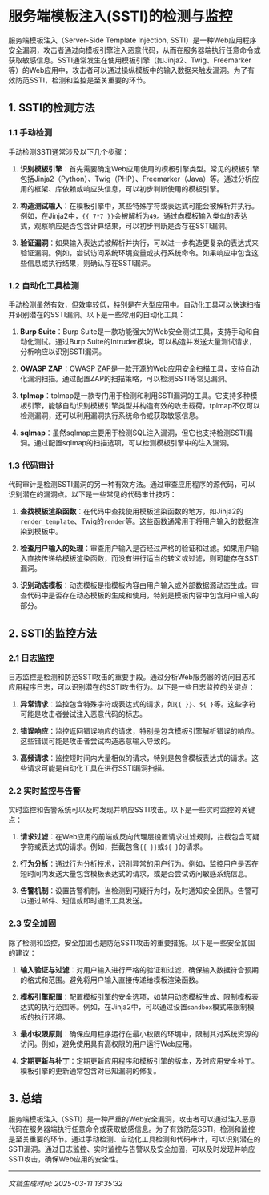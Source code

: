# 服务端模板注入(SSTI)的检测与监控

服务端模板注入（Server-Side Template Injection, SSTI）是一种Web应用程序安全漏洞，攻击者通过向模板引擎注入恶意代码，从而在服务器端执行任意命令或获取敏感信息。SSTI通常发生在使用模板引擎（如Jinja2、Twig、Freemarker等）的Web应用中，攻击者可以通过操纵模板中的输入数据来触发漏洞。为了有效防范SSTI，检测和监控是至关重要的环节。

## 1. SSTI的检测方法

### 1.1 手动检测

手动检测SSTI通常涉及以下几个步骤：

1. **识别模板引擎**：首先需要确定Web应用使用的模板引擎类型。常见的模板引擎包括Jinja2（Python）、Twig（PHP）、Freemarker（Java）等。通过分析应用的框架、库依赖或响应头信息，可以初步判断使用的模板引擎。

2. **构造测试输入**：在模板引擎中，某些特殊字符或表达式可能会被解析并执行。例如，在Jinja2中，`{{ 7*7 }}`会被解析为`49`。通过向模板输入类似的表达式，观察响应是否包含计算结果，可以初步判断是否存在SSTI漏洞。

3. **验证漏洞**：如果输入表达式被解析并执行，可以进一步构造更复杂的表达式来验证漏洞。例如，尝试访问系统环境变量或执行系统命令。如果响应中包含这些信息或执行结果，则确认存在SSTI漏洞。

### 1.2 自动化工具检测

手动检测虽然有效，但效率较低，特别是在大型应用中。自动化工具可以快速扫描并识别潜在的SSTI漏洞。以下是一些常用的自动化工具：

1. **Burp Suite**：Burp Suite是一款功能强大的Web安全测试工具，支持手动和自动化测试。通过Burp Suite的Intruder模块，可以构造并发送大量测试请求，分析响应以识别SSTI漏洞。

2. **OWASP ZAP**：OWASP ZAP是一款开源的Web应用安全扫描工具，支持自动化漏洞扫描。通过配置ZAP的扫描策略，可以检测SSTI等常见漏洞。

3. **tplmap**：tplmap是一款专门用于检测和利用SSTI漏洞的工具。它支持多种模板引擎，能够自动识别模板引擎类型并构造有效的攻击载荷。tplmap不仅可以检测漏洞，还可以利用漏洞执行系统命令或获取敏感信息。

4. **sqlmap**：虽然sqlmap主要用于检测SQL注入漏洞，但它也支持检测SSTI漏洞。通过配置sqlmap的扫描选项，可以检测模板引擎中的注入漏洞。

### 1.3 代码审计

代码审计是检测SSTI漏洞的另一种有效方法。通过审查应用程序的源代码，可以识别潜在的漏洞点。以下是一些常见的代码审计技巧：

1. **查找模板渲染函数**：在代码中查找使用模板渲染函数的地方，如Jinja2的`render_template`、Twig的`render`等。这些函数通常用于将用户输入的数据渲染到模板中。

2. **检查用户输入的处理**：审查用户输入是否经过严格的验证和过滤。如果用户输入直接传递给模板渲染函数，而没有进行适当的转义或过滤，则可能存在SSTI漏洞。

3. **识别动态模板**：动态模板是指模板内容由用户输入或外部数据源动态生成。审查代码中是否存在动态模板的生成和使用，特别是模板内容中包含用户输入的部分。

## 2. SSTI的监控方法

### 2.1 日志监控

日志监控是检测和防范SSTI攻击的重要手段。通过分析Web服务器的访问日志和应用程序日志，可以识别潜在的SSTI攻击行为。以下是一些日志监控的关键点：

1. **异常请求**：监控包含特殊字符或表达式的请求，如`{{ }}`、`${ }`等。这些字符可能是攻击者尝试注入恶意代码的标志。

2. **错误响应**：监控返回错误响应的请求，特别是包含模板引擎解析错误的响应。这些错误可能是攻击者尝试构造恶意输入导致的。

3. **高频请求**：监控短时间内大量相似的请求，特别是包含模板表达式的请求。这些请求可能是自动化工具在进行SSTI漏洞扫描。

### 2.2 实时监控与告警

实时监控和告警系统可以及时发现并响应SSTI攻击。以下是一些实时监控的关键点：

1. **请求过滤**：在Web应用的前端或反向代理层设置请求过滤规则，拦截包含可疑字符或表达式的请求。例如，拦截包含`{{ }}`或`${ }`的请求。

2. **行为分析**：通过行为分析技术，识别异常的用户行为。例如，监控用户是否在短时间内发送大量包含模板表达式的请求，或是否尝试访问敏感系统信息。

3. **告警机制**：设置告警机制，当检测到可疑行为时，及时通知安全团队。告警可以通过邮件、短信或即时通讯工具发送。

### 2.3 安全加固

除了检测和监控，安全加固也是防范SSTI攻击的重要措施。以下是一些安全加固的建议：

1. **输入验证与过滤**：对用户输入进行严格的验证和过滤，确保输入数据符合预期的格式和范围。避免将用户输入直接传递给模板渲染函数。

2. **模板引擎配置**：配置模板引擎的安全选项，如禁用动态模板生成、限制模板表达式的执行范围等。例如，在Jinja2中，可以通过设置`sandbox`模式来限制模板的执行环境。

3. **最小权限原则**：确保应用程序运行在最小权限的环境中，限制其对系统资源的访问。例如，避免使用具有高权限的用户运行Web应用。

4. **定期更新与补丁**：定期更新应用程序和模板引擎的版本，及时应用安全补丁。模板引擎的更新通常包含对已知漏洞的修复。

## 3. 总结

服务端模板注入（SSTI）是一种严重的Web安全漏洞，攻击者可以通过注入恶意代码在服务器端执行任意命令或获取敏感信息。为了有效防范SSTI，检测和监控是至关重要的环节。通过手动检测、自动化工具检测和代码审计，可以识别潜在的SSTI漏洞。通过日志监控、实时监控与告警以及安全加固，可以及时发现并响应SSTI攻击，确保Web应用的安全性。

---

*文档生成时间: 2025-03-11 13:35:32*






















